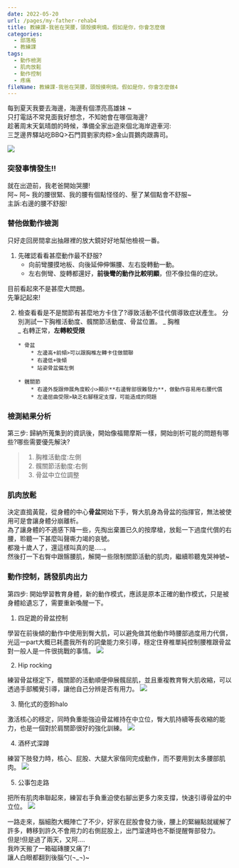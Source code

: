 ```yaml
---
date: 2022-05-20
url: /pages/my-father-rehab4
title: 教練課-我爸在哭腰，頭殼摸咧燒。假如是你，你會怎麼做
categories:
  - 部落格
  - 教練課
tags:
  - 動作檢測
  - 肌肉放鬆
  - 動作控制
  - 疼痛
fileName: 教練課-我爸在哭腰，頭殼摸咧燒。假如是你，你會怎麼做4
---
```


每到夏天我要去海邊，海邊有個漂亮高雄妹 ~  
只打電話不常見面我好想念，不知她會在哪個海邊?  
趁著周末天氣晴朗的時候，準備全家出遊來個北海岸遊車河:  
三芝邊界驛站吃BBQ>石門買劉家肉粽>金山買鵝肉跟壽司。

![](https://cdn.jsdelivr.net/gh/xiang0805/blogimage/img/教練課-我爸在哭腰，頭殼摸咧燒。假如是你，你會怎麼做-1.jpg)

### 突發事情發生!!

就在出遊前，我老爸開始哭腰!  
阿~ 阿~ 我的腰很緊、我的腰有個點怪怪的、壓了某個點會不舒服~  
主訴:右邊的腰不舒服!

### 替他做動作檢測

只好走回房間拿出抽屜裡的放大鏡好好地幫他檢視一番。

1. 先確認看看甚麼動作最不舒服?
   - 向前彎腰摸地板、向後延伸伸懶腰、左右旋轉動一動。
   - 左右側彎、旋轉都還好，**前後彎的動作比較明顯**，但不像拉傷的症狀。

目前看起來不是甚麼大問題。  
先筆記起來!

2.  檢查看看是不是關節有甚麼地方卡住了?導致活動不佳代償導致症狀產生。
    分別測試一下胸椎活動度、髖關節活動度、骨盆位置。
    _ 胸椎  
     _ 右轉正常，**左轉較受限**

        * 骨盆
            * 左邊高+前傾>可以跟胸椎左轉卡住做關聯
            * 右邊低+後傾
            * 站姿骨盆偏左側

        * 髖關節
            * 右邊外旋跟伸展角度較小>顯示**右邊臀部很難發力**，做動作容易用右腰代償
            * 左邊屈曲受限>缺乏右腳穩定支撐，可能造成的問題

### 檢測結果分析

第三步:
歸納所蒐集到的資訊後，開始像福爾摩斯一樣，開始剖析可能的問題有哪些?哪些需要優先解決?

> 1.  胸椎活動度:左側
> 2.  髖關節活動度:右側
> 3.  骨盆中立位調整

### 肌肉放鬆

決定直搗黃龍，從身體的中心**骨盆**開始下手，臀大肌身為骨盆的指揮官，無法被使用可是會讓身體分崩離析。  
為了讓身體的不適感下降一些，先掏出棄置已久的按摩槍，放鬆一下過度代償的右腰，聆聽一下甚麼叫聲嘶力竭的哀號。  
都幾十歲人了，還這樣叫真的是.....。  
然後打一下右臀中跟髂腰肌，解開一些限制關節活動的肌肉，繼續聆聽鬼哭神號~

### 動作控制，誘發肌肉出力

第四步:
開始學習教育身體，新的動作模式，應該是原本正確的動作模式，只是被身體給遺忘了，需要重新喚醒一下。

1. 四足跪的骨盆控制

學習在前後傾的動作中使用到臀大肌，可以避免做其他動作時腰部過度用力代償，光這一part大概已耗盡我所有的詞彙能力來引導，穩定住脊椎單純控制腰椎跟骨盆對一般人是一件很挑戰的事情。
![](https://cdn.jsdelivr.net/gh/xiang0805/blogimage/img/教練課-我爸在哭腰，頭殼摸咧燒。假如是你，你會怎麼做-2.jpg)

2. Hip rocking

練習骨盆穩定下，髖關節的活動順便伸展髖屈肌，並且重複教育臀大肌收縮，可以透過手部觸覺引導，讓他自己分辨是否有用力。
![](https://cdn.jsdelivr.net/gh/xiang0805/blogimage/img/教練課-我爸在哭腰，頭殼摸咧燒。假如是你，你會怎麼做-3.jpg.jpeg)

3. 簡化式的壺鈴halo

激活核心的穩定，同時負重能強迫骨盆維持在中立位，臀大肌持續等長收縮的能力，也是一個對於肩關節很好的強化訓練。
![](https://cdn.jsdelivr.net/gh/xiang0805/blogimage/img/教練課-我爸在哭腰，頭殼摸咧燒。假如是你，你會怎麼做-4.jpg.jpeg)

4. 酒杯式深蹲

練習下肢發力時，核心、屁股、大腿大家偕同完成動作，而不要用到太多腰部肌肉。
![](https://cdn.jsdelivr.net/gh/xiang0805/blogimage/img/教練課-我爸在哭腰，頭殼摸咧燒。假如是你，你會怎麼做-5.jpg.jpeg)

5. 公事包走路

把所有肌肉串聯起來，練習右手負重迫使右腳出更多力來支撐，快速引導骨盆的中立位。
![](https://cdn.jsdelivr.net/gh/xiang0805/blogimage/img/教練課-我爸在哭腰，頭殼摸咧燒。假如是你，你會怎麼做-6.jpg.jpeg)

一路走來，腦細胞大概陣亡了不少，好家在屁股會發力後，腰上的緊繃點就緩解了許多，轉移到許久不會用力的右側屁股上，出門溜達時也不斷提醒臀部發力。  
但是!但是過了兩天，又阿....  
我昨天搬了一箱磁磚腰又痛了!  
讓人白眼都翻到後腦勺(¬_¬)~
